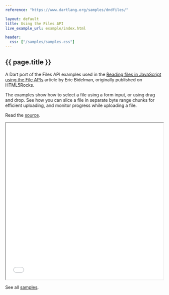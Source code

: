 ```yaml
---
reference: "https://www.dartlang.org/samples/dndfiles/"

layout: default
title: Using the Files API
live_example_url: example/index.html

header:
  css: ["/samples/samples.css"]
---
```


## {{ page.title }}

A Dart port of the Files API examples used in the
[Reading files in JavaScript using the File APIs](http://www.html5rocks.com/en/tutorials/file/dndfiles/)
article by Eric Bidelman, originally published on HTML5Rocks.

The examples show how to select a file using a form input, or using drag and
drop. See how you can slice a file in separate byte range
chunks for efficient uploading, and monitor progress while uploading a file.

Read the
[source](https://github.com/dart-lang/dart-samples/tree/master/html5/web/file/dndfiles).

<iframe class="running-app-frame"
        style="height:500px;width:100%;"
        src="{{page.live_example_url}}">
</iframe>

See all [samples](/samples/).
